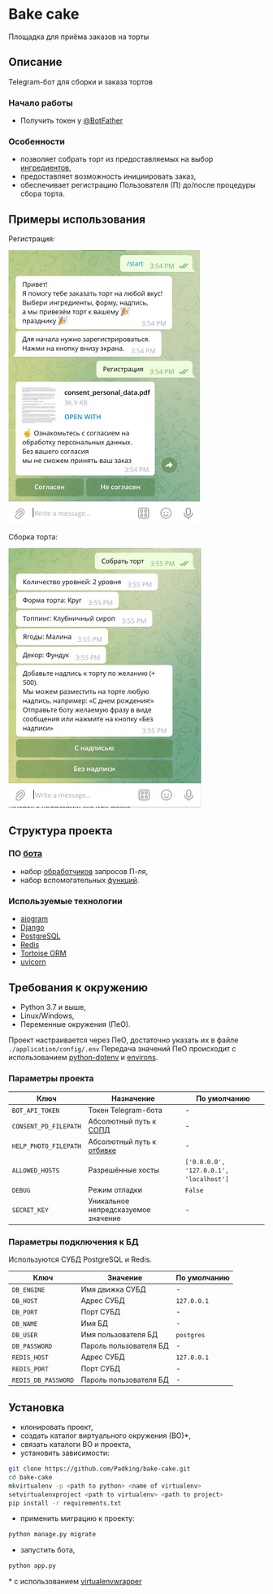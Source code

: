 # Bake cake

Площадка для приёма заказов на торты

## Описание

Telegram-бот для сборки и заказа тортов

### Начало работы

* Получить токен у [@BotFather](https://t.me/botfather)

### Особенности

* позволяет собрать торт из предоставляемых на выбор [ингредиентов](https://github.com/Padking/bake-cake/wiki#Понятия),
* предоставляет возможность инициировать заказ,
* обеспечивает регистрацию Пользователя (П) до/после процедуры сбора торта.

## Примеры использования

  Регистрация:

  ![bot_1_registration](https://github.com/Padking/bake-cake/blob/master/screenshots/bot_1_registration.png)


  Сборка торта:

  ![bot_2_create_cake](https://github.com/Padking/bake-cake/blob/master/screenshots/bot_2_create_cake.png)


## Структура проекта

### ПО [бота](https://github.com/Padking/bake-cake/tree/master/application/apps/core/bot)
- набор [обработчиков](https://github.com/Padking/bake-cake/tree/master/application/apps/core/bot/handlers) запросов П-ля,
- набор вспомогательных [функций](https://github.com/Padking/bake-cake/tree/master/application/apps/core/bot/helpers).

### Используемые технологии

* [aiogram](https://docs.aiogram.dev/en/latest/index.html)
* [Django](https://www.djangoproject.com/)
* [PostgreSQL](https://www.postgresql.org/)
* [Redis](https://redis.io/)
* [Tortoise ORM](https://tortoise.github.io/toc.html)
* [uvicorn](https://www.uvicorn.org/)

## Требования к окружению

* Python 3.7 и выше,
* Linux/Windows,
* Переменные окружения (ПеО).

Проект настраивается через ПеО, достаточно указать их в файле `./application/config/.env` 
Передача значений ПеО происходит с использованием [python-dotenv](https://pypi.org/project/python-dotenv/) и [environs](https://pypi.org/project/environs/).

### Параметры проекта

|       Ключ        |     Назначение     |   По умолчанию   |
|-------------------|------------------|------------------|
|`BOT_API_TOKEN`| Токен Telegram-бота | - |
|`CONSENT_PD_FILEPATH`| Абсолютный путь к [СОПД](https://github.com/Padking/bake-cake/wiki#Понятия) | - |
|`HELP_PHOTO_FILEPATH`| Абсолютный путь к [отбивке](https://github.com/Padking/bake-cake/wiki#Понятия) | - |
|`ALLOWED_HOSTS`| Разрешённые хосты |`['0.0.0.0', '127.0.0.1', 'localhost']`|
|`DEBUG`| Режим отладки |`False`|
|`SECRET_KEY`| Уникальное непредсказуемое значение |-|


### Параметры подключения к БД

Используются СУБД PostgreSQL и Redis.

|       Ключ        |     Значение     |   По умолчанию   |
|-------------------|------------------|------------------|
|`DB_ENGINE`| Имя движка СУБД | - |
|`DB_HOST`| Адрес СУБД | `127.0.0.1` |
|`DB_PORT`| Порт СУБД | - |
|`DB_NAME`| Имя БД | - |
|`DB_USER`| Имя пользователя БД | `postgres` |
|`DB_PASSWORD`| Пароль пользователя БД | - |
|`REDIS_HOST`| Адрес СУБД | `127.0.0.1` |
|`REDIS_PORT`| Порт СУБД | - |
|`REDIS_DB_PASSWORD`| Пароль пользователя БД | - |

## Установка

- клонировать проект,
- создать каталог виртуального окружения (ВО)*,
- связать каталоги ВО и проекта,
- установить зависимости:
```sh
git clone https://github.com/Padking/bake-cake.git
cd bake-cake
mkvirtualenv -p <path to python> <name of virtualenv>
setvirtualenvproject <path to virtualenv> <path to project>
pip install -r requirements.txt
```

- применить миграцию к проекту:
```sh
python manage.py migrate
```

- запустить бота,
```bash
python app.py
```



\* с использованием [virtualenvwrapper](https://virtualenvwrapper.readthedocs.io/en/latest/index.html)
